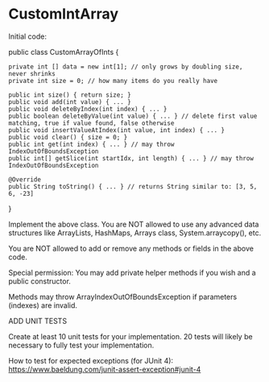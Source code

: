 # CustomIntArray
 

Initial code:

public class CustomArrayOfInts {

	private int [] data = new int[1]; // only grows by doubling size, never shrinks
	private int size = 0; // how many items do you really have

	public int size() { return size; }
	public void add(int value) { ... }
	public void deleteByIndex(int index) { ... }
	public boolean deleteByValue(int value) { ... } // delete first value matching, true if value found, false otherwise
	public void insertValueAtIndex(int value, int index) { ... }
	public void clear() { size = 0; }
	public int get(int index) { ... } // may throw IndexOutOfBoundsException
	public int[] getSlice(int startIdx, int length) { ... } // may throw IndexOutOfBoundsException
	
	@Override
	public String toString() { ... } // returns String similar to: [3, 5, 6, -23]
}

Implement the above class.
You are NOT allowed to use any advanced data structures like ArrayLists, HashMaps, Arrays class, System.arraycopy(), etc.

You are NOT allowed to add or remove any methods or fields in the above code.

Special permission: You may add private helper methods if you wish and a public constructor.

Methods may throw ArrayIndexOutOfBoundsException if parameters (indexes) are invalid.

ADD UNIT TESTS

Create at least 10 unit tests for your implementation.
20 tests will likely be necessary to fully test your implementation.

How to test for expected exceptions (for JUnit 4):
https://www.baeldung.com/junit-assert-exception#junit-4
